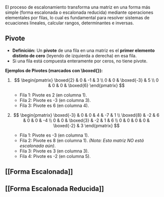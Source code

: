 El proceso de escalonamiento transforma una matriz en una forma más simple (forma escalonada o escalonada reducida) mediante operaciones elementales por filas, lo cual es fundamental para resolver sistemas de ecuaciones lineales, calcular rangos, determinantes e inversas.

## Pivote

*   **Definición:** Un **pivote** de una fila en una matriz es el **primer elemento distinto de cero** (leyendo de izquierda a derecha) en esa fila.
*   Si una fila está compuesta enteramente por ceros, no tiene pivote.

**Ejemplos de Pivotes (marcados con \boxed{}):**

1.  $$
    \begin{pmatrix}
    \boxed{2} & 0 & -1 & 3 \\
    0 & 0 & \boxed{-3} & 5 \\
    0 & 0 & 0 & \boxed{6}
    \end{pmatrix}
    $$
    *   Fila 1: Pivote es 2 (en columna 1).
    *   Fila 2: Pivote es -3 (en columna 3).
    *   Fila 3: Pivote es 6 (en columna 4).

2.  $$
    \begin{pmatrix}
    \boxed{-3} & 0 & 0 & 4 & -7 & 1 \\
    \boxed{8} & -2 & 6 & 0 & 0 & -4 \\
    0 & 0 & \boxed{3} & -2 & 1 & 6 \\
    0 & 0 & 0 & 0 & \boxed{-2} & 3
    \end{pmatrix}
    $$
    *   Fila 1: Pivote es -3 (en columna 1).
    *   Fila 2: Pivote es 8 (en columna 1). *(Nota: Esta matriz NO está escalonada aún)*.
    *   Fila 3: Pivote es 3 (en columna 3).
    *   Fila 4: Pivote es -2 (en columna 5).


## [[Forma Escalonada]]
## [[Forma Escalonada Reducida]]
